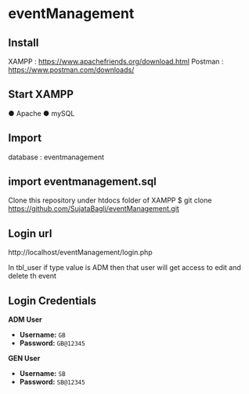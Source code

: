 # eventManagement

## Install
XAMPP : https://www.apachefriends.org/download.html Postman : https://www.postman.com/downloads/

## Start XAMPP
● Apache ● mySQL

## Import

database : eventmanagement

## import eventmanagement.sql 

Clone this repository under htdocs folder of XAMPP
$ git clone https://github.com/SujataBagli/eventManagement.git

## Login url
http://localhost/eventManagement/login.php

In tbl_user if type value is ADM then that user will get access to edit and delete th event

## Login Credentials
**ADM User**  
- **Username:** `GB`  
- **Password:** `GB@12345`

**GEN User**  
- **Username:** `SB`  
- **Password:** `SB@12345`

